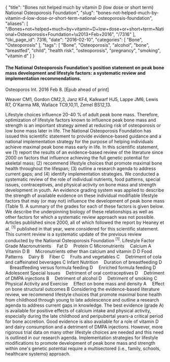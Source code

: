 {
    "title": "Bones not helped much by vitamin D (low dose or short term) National Osteoporosis Foundation",
    "slug": "bones-not-helped-much-by-vitamin-d-low-dose-or-short-term-national-osteoporosis-foundation",
    "aliases": [
        "/Bones+not+helped+much+by+vitamin+D+low+dose+or+short+term+National+Osteoporosis+Foundation+\u2013+Feb+2016",
        "/7316"
    ],
    "tiki_page_id": 7316,
    "date": "2016-02-10",
    "categories": [
        "Bone",
        "Osteoporosis"
    ],
    "tags": [
        "Bone",
        "Osteoporosis",
        "alcohol",
        "bone",
        "breastfed",
        "child",
        "health risk",
        "osteoporosis",
        "pregnancy",
        "smoking",
        "vitamin d"
    ]
}


#### The National Osteoporosis Foundation's position statement on peak bone mass development and lifestyle factors: a systematic review and implementation recommendations.

Osteoporos Int. 2016 Feb 8. <span>[Epub ahead of print]</span>

Weaver CM1, Gordon CM2,3, Janz KF4, Kalkwarf HJ5, Lappe JM6, Lewis R7, O'Karma M8, Wallace TC9,10,11, Zemel BS12,13.

Lifestyle choices influence 20-40 % of adult peak bone mass. Therefore, optimization of lifestyle factors known to influence peak bone mass and strength is an important strategy aimed at reducing risk of osteoporosis or low bone mass later in life. The National Osteoporosis Foundation has issued this scientific statement to provide evidence-based guidance and a national implementation strategy for the purpose of helping individuals achieve maximal peak bone mass early in life. In this scientific statement, we (1) report the results of an evidence-based review of the literature since 2000 on factors that influence achieving the full genetic potential for skeletal mass; (2) recommend lifestyle choices that promote maximal bone health throughout the lifespan; (3) outline a research agenda to address current gaps; and (4) identify implementation strategies. We conducted a systematic review of the role of individual nutrients, food patterns, special issues, contraceptives, and physical activity on bone mass and strength development in youth. An evidence grading system was applied to describe the strength of available evidence on these individual modifiable lifestyle factors that may (or may not) influence the development of peak bone mass (Table 1). A summary of the grades for each of these factors is given below. We describe the underpinning biology of these relationships as well as other factors for which a systematic review approach was not possible. Articles published since 2000, all of which followed the report by Heaney et al. <sup>[1]</sup> published in that year, were considered for this scientific statement. This current review is a systematic update of the previous review conducted by the National Osteoporosis Foundation <sup>[1]</sup>. Lifestyle Factor Grade Macronutrients  Fat D  Protein C Micronutrients  Calcium A  Vitamin D B  Micronutrients other than calcium and vitamin D D Food Patterns  Dairy B  Fiber C  Fruits and vegetables C  Detriment of cola and caffeinated beverages C Infant Nutrition  Duration of breastfeeding D  Breastfeeding versus formula feeding D  Enriched formula feeding D Adolescent Special Issues  Detriment of oral contraceptives D  Detriment of DMPA injections B  Detriment of alcohol D  Detriment of smoking C Physical Activity and Exercise  Effect on bone mass and density A  Effect on bone structural outcomes B Considering the evidence-based literature review, we recommend lifestyle choices that promote maximal bone health from childhood through young to late adolescence and outline a research agenda to address current gaps in knowledge. The best evidence (grade A) is available for positive effects of calcium intake and physical activity, especially during the late childhood and peripubertal years-a critical period for bone accretion. Good evidence is also available for a role of vitamin D and dairy consumption and a detriment of DMPA injections. However, more rigorous trial data on many other lifestyle choices are needed and this need is outlined in our research agenda. Implementation strategies for lifestyle modifications to promote development of peak bone mass and strength within one's genetic potential require a multisectored (i.e., family, schools, healthcare systems) approach.